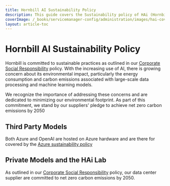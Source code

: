 ```yaml
---
title: Hornbill AI Sustainability Policy
description: This guide covers the Sustainability policy of HAi (Hornbill AI) features within your environment. 
coverImage: /_books/servicemanager-config/administration/images/hai-cover.jpg
layout: article-toc
---
```


# Hornbill AI Sustainability Policy

Hornbill is committed to sustainable practices as outlined in our [Corporate Social Responsibility](https://www.hornbill.com/hubfs/Policies/Corporate%20Social%20Responsibility.pdf) policy. With the increasing use of AI, there is growing concern about its environmental impact, particularly the energy consumption and carbon emissions associated with large-scale data processing and machine learning models.

We recognize the importance of addressing these concerns and are dedicated to minimizing our environmental footprint. As part of this commitment, we stand by our suppliers' pledge to achieve net zero carbon emissions by 2050

## Third Party Models

Both Azure and OpenAI are hosted on Azure hardware and are there for covered by the [Azure sustainability policy](https://azure.microsoft.com/en-gb/explore/global-infrastructure/sustainability)

## Private Models and the HAi Lab

As outlined in our [Corporate Social Responsibility](https://www.hornbill.com/hubfs/Policies/Corporate%20Social%20Responsibility.pdf) policy, our data center supplier are committed to net zero carbon emissions by 2050.